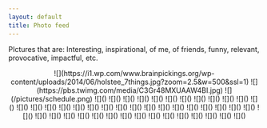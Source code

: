 ```yaml
---
layout: default
title: Photo feed
---
```

PIctures that are:
Interesting, inspirational, of me, of friends, funny, relevant, provocative, impactful, etc.

<center>![](https://i1.wp.com/www.brainpickings.org/wp-content/uploads/2014/06/holstee_7things.jpg?zoom=2.5&w=500&ssl=1)
        ![](https://pbs.twimg.com/media/C3Gr48MXUAAW4BI.jpg)
        ![](/pictures/schedule.png)
        ![]()
        ![]()
        ![]()
        ![]()
        ![]()
        ![]()
        ![]()
        ![]()
        ![]()
        ![]()
        ![]()
        ![]()
        ![]()
        ![]()
        ![]()
        ![]()
        ![]()
        ![]()
        ![]()
        ![]()
        ![]()
        ![]()
        ![]()
        ![]()
        ![]()
        ![]()
        ![]()
        ![]()
        ![]()
        ![]()
        ![]()
        ![]()
        ![]()
        ![]()
        ![]()
        ![]()
        ![]()
        ![]()
        ![]()
        ![]()
        ![]()
        ![]()
        ![]()
        ![]()
        ![]()
</center>
